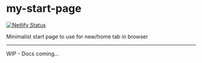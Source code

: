 # my-start-page

[![Netlify Status](https://api.netlify.com/api/v1/badges/f17a321d-5c04-496a-9350-64b5df3335e9/deploy-status)](https://app.netlify.com/sites/my-start-page/deploys)

Minimalist start page to use for new/home tab in browser

---

WIP - Docs coming...
